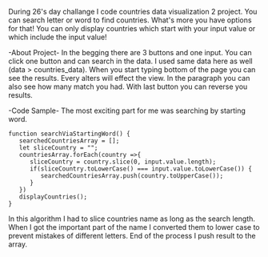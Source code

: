 <!-- <div align="center">
  <h1> 30 Days Of JavaScript: World Countries Data Visualization 2 </h1>
  <a class="header-badge" target="_blank" href="https://www.linkedin.com/in/asabeneh/">
  <img src="https://img.shields.io/badge/style--5eba00.svg?label=LinkedIn&logo=linkedin&style=social">
  </a>
  <a class="header-badge" target="_blank" href="https://twitter.com/Asabeneh">
  <img alt="Twitter Follow" src="https://img.shields.io/twitter/follow/asabeneh?style=social">
  </a>

<sub>Author:
<a href="https://www.linkedin.com/in/asabeneh/" target="_blank">Asabeneh Yetayeh</a><br>
<small> January, 2020</small>
</sub>

</div>

[<< Day 25](../25_Day_World_countries_data_visualization_1/25_day_world_countries_data_visualization_1.md) | [Day 27 >>](../27_Day_Mini_project_portfolio/27_day_mini_project_portfolio.md)

![Thirty Days Of JavaScript](../images/banners/day_1_26.png)

- [Day 26](#day-26)
  - [Exercises](#exercises)
    - [Exercise: Level 1](#exercise-level-1)

# Day 26

## Exercises

### Exercise: Level 1

1. Visualize the countries array as follows

![Motivation](./../images/projects/dom_mini_project_countries_day_6.1.gif)

🎉 CONGRATULATIONS ! 🎉

[<< Day 25](../25_Day_World_countries_data_visualization_1/25_day_world_countries_data_visualization_1.md) | [Day 27 >>](../27_Day_Mini_project_portfolio/27_day_mini_project_portfolio.md) -->


During 26's day challange I code countries data visualization 2 project. You can search letter or word to find countries. What's more you have options for that! You can only display countries which start with your input value or which include the input value!

-About Project-
In the begging there are 3 buttons and one input. You can click one button and can search in the data. I used same data here as well (data > countries_data). When you start typing bottom of the page you can see the results. Every alters will effect the view. In the paragraph  you can also see how many match you had. With last button you can reverse you results.

-Code Sample-
The most exciting part for me was searching by starting word.

```
function searchViaStartingWord() {
   searchedCountriesArray = [];
   let sliceCountry = "";
   countriesArray.forEach(country =>{
      sliceCountry = country.slice(0, input.value.length);
      if(sliceCountry.toLowerCase() === input.value.toLowerCase()) {
         searchedCountriesArray.push(country.toUpperCase());
      }
   })
   displayCountries();
}
```

In this algorithm I had to slice countries name as long as the search length. When I got the important part of the name I converted them to lower case to prevent mistakes of different letters. End of the process I push result to the array.
